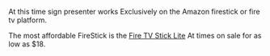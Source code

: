 At this time sign presenter works Exclusively on the Amazon firestick or fire tv platform.

The most affordable FireStick is the [Fire TV Stick Lite](https://amzn.to/3letCr1) At times on sale for as low as $18.
